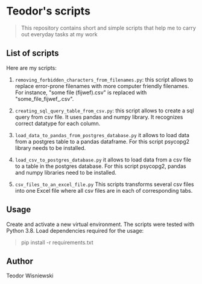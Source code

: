 # Teodor's scripts
> This repository contains short and simple scripts that help me to carry out everyday tasks
> at my work

## List of scripts
Here are my scripts:

1. ```removing_forbidden_characters_from_filenames.py```: this script allows to 
replace error-prone filenames with more computer friendly filenames. For instance,
   "some file (fijwef).csv" is replaced with "some_file_fijwef_.csv".
    
2. ```creating_sql_query_table_from_csv.py```: this script allows to create a sql query from csv file. 
   It uses pandas and numpy library. It recognizes correct datatype for each column.

3. ```load_data_to_pandas_from_postgres_database.py``` it allows to load data from a postgres table to a pandas dataframe.
For this script psycopg2 library needs to be installed.

4. ```load_csv_to_postgres_database.py``` it allows to load data from a csv file to a table in the postgres database.
For this script psycopg2, pandas and numpy libraries need to be installed.
   
5. ```csv_files_to_an_excel_file.py``` This scripts transforms several csv files into one Excel file where all csv files 
are in each of corresponding tabs.
   
## Usage
Create and activate a new virtual environment. The scripts were tested with Python 3.8.
Load dependencies required for the usage:
> pip install -r requirements.txt

## Author
Teodor Wisniewski